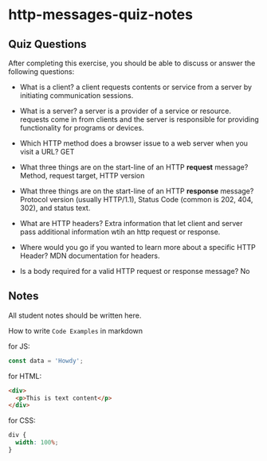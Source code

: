 # http-messages-quiz-notes

## Quiz Questions

After completing this exercise, you should be able to discuss or answer the following questions:

- What is a client?
  a client requests contents or service from a server by initiating communication sessions.

- What is a server?
  a server is a provider of a service or resource. requests come in from clients and the server is responsible for providing functionality for programs or devices.

- Which HTTP method does a browser issue to a web server when you visit a URL?
  GET

- What three things are on the start-line of an HTTP **request** message?
  Method, request target, HTTP version

- What three things are on the start-line of an HTTP **response** message?
  Protocol version (usually HTTP/1.1), Status Code (common is 202, 404, 302), and status text.

- What are HTTP headers?
  Extra information that let client and server pass additional information wtih an http request or response.

- Where would you go if you wanted to learn more about a specific HTTP Header?
  MDN documentation for headers.

- Is a body required for a valid HTTP request or response message?
  No

## Notes

All student notes should be written here.

How to write `Code Examples` in markdown

for JS:

```javascript
const data = 'Howdy';
```

for HTML:

```html
<div>
  <p>This is text content</p>
</div>
```

for CSS:

```css
div {
  width: 100%;
}
```
